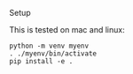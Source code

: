  Setup

This is tested on mac and linux:

```
python -m venv myenv
. ./myenv/bin/activate
pip install -e .
```
